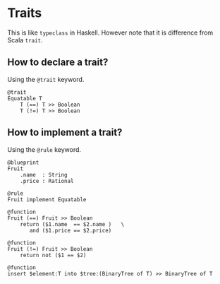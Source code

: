 # Traits
This is like `typeclass` in Haskell. However note that it is difference from Scala `trait`.

## How to declare a trait?
Using the `@trait` keyword.

```
@trait
Equatable T
    T (==) T >> Boolean
    T (!=) T >> Boolean
```

## How to implement a trait?
Using the `@rule` keyword.
```
@blueprint
Fruit
    .name  : String
    .price : Rational

@rule
Fruit implement Equatable

@function
Fruit (==) Fruit >> Boolean
    return ($1.name  == $2.name )   \
       and ($1.price == $2.price)

@function
Fruit (!=) Fruit >> Boolean
    return not ($1 == $2)

@function 
insert $element:T into $tree:(BinaryTree of T) >> BinaryTree of T
```

